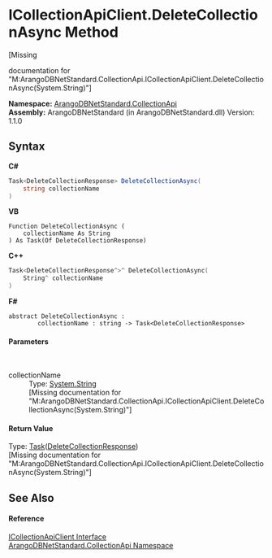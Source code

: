 # ICollectionApiClient.DeleteCollectionAsync Method 
 

\[Missing <summary> documentation for "M:ArangoDBNetStandard.CollectionApi.ICollectionApiClient.DeleteCollectionAsync(System.String)"\]

**Namespace:**&nbsp;<a href="3dcc286c-06c5-3dac-bfbd-fb449b69cd48">ArangoDBNetStandard.CollectionApi</a><br />**Assembly:**&nbsp;ArangoDBNetStandard (in ArangoDBNetStandard.dll) Version: 1.1.0

## Syntax

**C#**<br />
``` C#
Task<DeleteCollectionResponse> DeleteCollectionAsync(
	string collectionName
)
```

**VB**<br />
``` VB
Function DeleteCollectionAsync ( 
	collectionName As String
) As Task(Of DeleteCollectionResponse)
```

**C++**<br />
``` C++
Task<DeleteCollectionResponse^>^ DeleteCollectionAsync(
	String^ collectionName
)
```

**F#**<br />
``` F#
abstract DeleteCollectionAsync : 
        collectionName : string -> Task<DeleteCollectionResponse> 

```


#### Parameters
&nbsp;<dl><dt>collectionName</dt><dd>Type: <a href="https://docs.microsoft.com/dotnet/api/system.string" target="_blank" rel="noopener noreferrer">System.String</a><br />\[Missing <param name="collectionName"/> documentation for "M:ArangoDBNetStandard.CollectionApi.ICollectionApiClient.DeleteCollectionAsync(System.String)"\]</dd></dl>

#### Return Value
Type: <a href="https://docs.microsoft.com/dotnet/api/system.threading.tasks.task-1" target="_blank" rel="noopener noreferrer">Task</a>(<a href="d16410d3-b023-ced2-9688-604cd77c246d">DeleteCollectionResponse</a>)<br />\[Missing <returns> documentation for "M:ArangoDBNetStandard.CollectionApi.ICollectionApiClient.DeleteCollectionAsync(System.String)"\]

## See Also


#### Reference
<a href="115f8915-6e26-9f19-8c7f-b11fd4b90e27">ICollectionApiClient Interface</a><br /><a href="3dcc286c-06c5-3dac-bfbd-fb449b69cd48">ArangoDBNetStandard.CollectionApi Namespace</a><br />